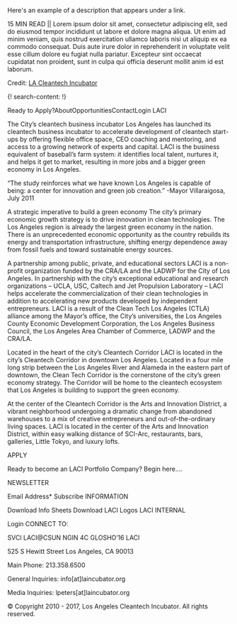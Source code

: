 Here's an example of a description that appears under a link.

15 MIN READ || Lorem ipsum dolor sit amet, consectetur adipiscing elit, sed do eiusmod tempor incididunt ut labore et dolore magna aliqua. Ut enim ad minim veniam, quis nostrud exercitation ullamco laboris nisi ut aliquip ex ea commodo consequat. Duis aute irure dolor in reprehenderit in voluptate velit esse cillum dolore eu fugiat nulla pariatur. Excepteur sint occaecat cupidatat non proident, sunt in culpa qui officia deserunt mollit anim id est laborum.

Credit: [LA Cleantech Incubator](http://laincubator.org/)

{! search-content: !}

Ready to Apply?AboutOpportunitiesContactLogin
LACI

The City’s cleantech business incubator
Los Angeles has launched its cleantech business incubator to accelerate development of cleantech start-ups by offering flexible office space, CEO coaching and mentoring, and access to a growing network of experts and capital. LACI is the business equivalent of baseball’s farm system: it identifies local talent, nurtures it, and helps it get to market, resulting in more jobs and a bigger green economy in Los Angeles.

“The study reinforces what we have known Los Angeles is capable of being:
a center for innovation and green job creation.”
-Mayor Villaraigosa, July 2011

A strategic imperative to build a green economy
The city’s primary economic growth strategy is to drive innovation in clean technologies. The Los Angeles region is already the largest green economy in the nation. There is an unprecedented economic opportunity as the country rebuilds its energy and transportation infrastructure, shifting energy dependence away from fossil fuels and toward sustainable energy sources.

A partnership among public, private, and educational sectors
LACI is a non-profit organization funded by the CRA/LA and the LADWP for the City of Los Angeles. In partnership with the city’s exceptional educational and research organizations – UCLA, USC, Caltech and Jet Propulsion Laboratory – LACI helps accelerate the commercialization of their clean technologies in addition to accelerating new products developed by independent entrepreneurs. LACI is a result of the Clean Tech Los Angeles (CTLA) alliance among the Mayor’s office, the City’s universities, the Los Angeles County Economic Development Corporation, the Los Angeles Business Council, the Los Angeles Area Chamber of Commerce, LADWP and the CRA/LA.

Located in the heart of the city’s Cleantech Corridor
LACI is located in the city’s Cleantech Corridor in downtown Los Angeles. Located in a four mile long strip between the Los Angeles River and Alameda in the eastern part of downtown, the Clean Tech Corridor is the cornerstone of the city’s green economy strategy. The Corridor will be home to the cleantech ecosystem that Los Angeles is building to support the green economy.

At the center of the Cleantech Corridor is the Arts and Innovation District, a vibrant neighborhood undergoing a dramatic change from abandoned warehouses to a mix of creative entrepreneurs and out-of-the-ordinary living spaces. LACI is located in the center of the Arts and Innovation District, within easy walking distance of SCI-Arc, restaurants, bars, galleries, Little Tokyo, and luxury lofts.

APPLY

Ready to become an LACI Portfolio Company?
Begin here....

NEWSLETTER


Email Address*
Subscribe
INFORMATION

Download Info Sheets
Download LACI Logos
LACI INTERNAL

Login
CONNECT TO:

SVCI
LACI@CSUN
NGIN
4C
GLOSHO’16
LACI

525 S Hewitt Street
Los Angeles, CA 90013

Main Phone: 213.358.6500

General Inquiries:
info[at]laincubator.org

Media Inquiries:
lpeters[at]laincubator.org

© Copyright 2010 - 2017, Los Angeles Cleantech Incubator. All rights reserved.
